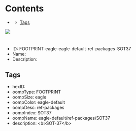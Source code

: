 



Contents
========

* [](#)
	* [Tags](#tags)
  
![][im]
# 

- ID: FOOTPRINT-eagle-eagle-default-ref-packages-SOT37
- Name: 
- Description: 

## Tags

- hexID: 
- oompType: FOOTPRINT
- oompSize: eagle
- oompColor: eagle-default
- oompDesc: ref-packages
- oompIndex: SOT37
- oompName: eagle-default/ref-packages/SOT37
- description: &lt;b&gt;SOT-37&lt;/b&gt;



[im]: image.png

